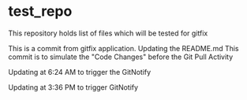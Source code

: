 # test_repo
This repository holds list of files which will be tested for gitfix

This is a commit from gitfix application.
Updating the README.md
This commit is to simulate the "Code Changes" before the Git Pull Activity

Updating at 6:24 AM to trigger the GitNotify

Updating at 3:36 PM to trigger GitNotify
